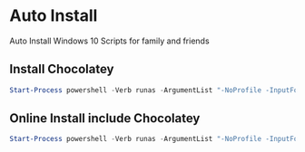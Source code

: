 # Auto Install

Auto Install Windows 10 Scripts for family and friends

## Install Chocolatey

```powershell
Start-Process powershell -Verb runas -ArgumentList "-NoProfile -InputFormat None -ExecutionPolicy Bypass -Command [System.Net.ServicePointManager]::SecurityProtocol = [System.Net.ServicePointManager]::SecurityProtocol -bor 3072; iex ((New-Object System.Net.WebClient).DownloadString('https://chocolatey.org/install.ps1'))"; Exit
```

## Online Install include Chocolatey

```powershell
Start-Process powershell -Verb runas -ArgumentList "-NoProfile -InputFormat None -ExecutionPolicy Bypass -Command [Net.ServicePointManager]::SecurityProtocol = [Net.SecurityProtocolType]::Tls12; iex ((New-Object System.Net.WebClient).DownloadString('https://github.com/gitpel/auto-install'))"; Exit
```
